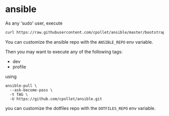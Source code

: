 # ansible
As any 'sudo' user, execute
```bash
curl https://raw.githubusercontent.com/cpollet/ansible/master/bootstrap.sh | /bin/bash
```
You can customize the ansible repo with the `ANSIBLE_REPO` env variable.

Then you may want to execute any of the following tags:
 * dev
 * profile

using
```base
ansible-pull \
  --ask-become-pass \
  -t TAG \
  -U https://github.com/cpollet/ansible.git
```

you can customize the dotfiles repo with the `DOTFILES_REPO` env variable.